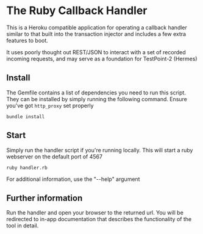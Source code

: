 # The Ruby Callback Handler

This is a Heroku compatible application for operating a callback handler similar to that built into the
transaction injector and includes a few extra features to boot.

It uses poorly thought out REST/JSON to interact with a set of recorded incoming requests, and may serve as
a foundation for TestPoint-2 (Hermes)

## Install

The Gemfile contains a list of dependencies you need to run this script. They can be installed by simply running
the following command. Ensure you've got ```http_proxy``` set properly

    bundle install 

## Start

Simply run the handler script if you're running locally. This will start a ruby webserver on the default port of 
4567

    ruby handler.rb 

For additional information, use the "--help" argument 

## Further information

Run the handler and open your browser to the returned url. You will be redirected to in-app documentation that describes
the functionality of the tool in detail.
